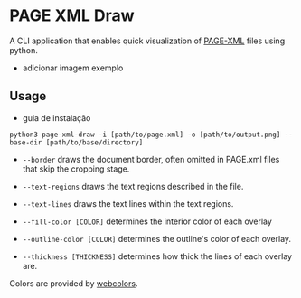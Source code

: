# PAGE XML Draw

A CLI application that enables quick visualization of [PAGE-XML](https://github.com/PRImA-Research-Lab/PAGE-XML) files using python.

* adicionar imagem exemplo

## Usage

* guia de instalação

`python3 page-xml-draw -i [path/to/page.xml] -o [path/to/output.png] --base-dir [path/to/base/directory]`

* `--border` draws the document border, often omitted in PAGE.xml files that skip the cropping stage.

* `--text-regions` draws the text regions described in the file.

* `--text-lines` draws the text lines within the text regions.

* `--fill-color [COLOR]` determines the interior color of each overlay

* `--outline-color [COLOR]` determines the outline's color of each overlay.

* `--thickness [THICKNESS]` determines how thick the lines of each overlay are.

Colors are provided by [webcolors](https://webcolors.readthedocs.io/en/1.11.1/index.html).
